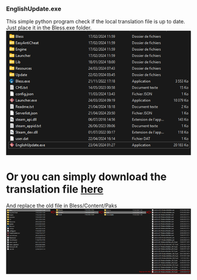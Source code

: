 ### EnglishUpdate.exe
This simple python program check if the local translation file is up to date. 
Just place it in the Bless.exe folder.
![](https://raw.githubusercontent.com/N7Gh0sTT/xbless-translation/main/img/folder.png) 


# Or you can simply download the translation file [here](https://github.com/N7Gh0sTT/xbless-translation/blob/main/pakchunk0-WindowsNoEditor_003_P.pak)
And replace the old file in Bless/Content/Paks
![](https://raw.githubusercontent.com/N7Gh0sTT/xbless-translation/main/img/file.png)